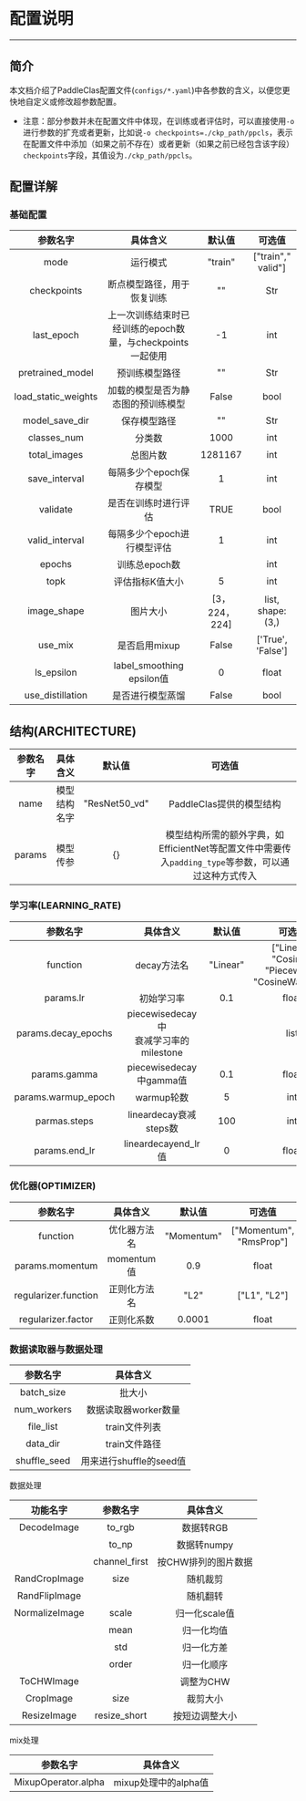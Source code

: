 # 配置说明

---

## 简介

本文档介绍了PaddleClas配置文件(`configs/*.yaml`)中各参数的含义，以便您更快地自定义或修改超参数配置。

* 注意：部分参数并未在配置文件中体现，在训练或者评估时，可以直接使用`-o`进行参数的扩充或者更新，比如说`-o checkpoints=./ckp_path/ppcls`，表示在配置文件中添加（如果之前不存在）或者更新（如果之前已经包含该字段）`checkpoints`字段，其值设为`./ckp_path/ppcls`。


## 配置详解

### 基础配置

| 参数名字 | 具体含义 | 默认值 | 可选值 |
|:---:|:---:|:---:|:---:|
| mode | 运行模式 | "train" | ["train"," valid"] |
| checkpoints | 断点模型路径，用于恢复训练 | "" | Str |
| last_epoch | 上一次训练结束时已经训练的epoch数量，与checkpoints一起使用 | -1 | int |
| pretrained_model | 预训练模型路径 | "" | Str |
| load_static_weights | 加载的模型是否为静态图的预训练模型 | False | bool |
| model_save_dir | 保存模型路径 | "" | Str |
| classes_num | 分类数 | 1000 | int |
| total_images | 总图片数 | 1281167 | int |
| save_interval | 每隔多少个epoch保存模型 | 1 | int |
| validate | 是否在训练时进行评估 | TRUE | bool |
| valid_interval | 每隔多少个epoch进行模型评估 | 1 | int |
| epochs | 训练总epoch数 |  | int |
| topk | 评估指标K值大小 | 5 | int |
| image_shape | 图片大小 | [3，224，224] | list, shape: (3,) |
| use_mix | 是否启用mixup | False | ['True', 'False'] |
| ls_epsilon | label_smoothing epsilon值| 0 | float |
| use_distillation | 是否进行模型蒸馏 | False | bool |


## 结构(ARCHITECTURE)

| 参数名字 | 具体含义 | 默认值 | 可选值 |
|:---:|:---:|:---:|:---:|
| name | 模型结构名字 | "ResNet50_vd" | PaddleClas提供的模型结构 |
| params | 模型传参 | {} | 模型结构所需的额外字典，如EfficientNet等配置文件中需要传入`padding_type`等参数，可以通过这种方式传入 |


### 学习率(LEARNING_RATE)

| 参数名字 | 具体含义 | 默认值 | 可选值 |
|:---:|:---:|:---:|:---:|
| function | decay方法名 | "Linear" | ["Linear", "Cosine", <br> "Piecewise", "CosineWarmup"] |
| params.lr | 初始学习率 | 0.1 | float |
| params.decay_epochs | piecewisedecay中<br>衰减学习率的milestone |  | list |
| params.gamma | piecewisedecay中gamma值 | 0.1 | float |
| params.warmup_epoch | warmup轮数 | 5 | int |
| parmas.steps | lineardecay衰减steps数 | 100 | int |
| params.end_lr | lineardecayend_lr值 | 0 | float |

### 优化器(OPTIMIZER)

| 参数名字 | 具体含义 | 默认值 | 可选值 |
|:---:|:---:|:---:|:---:|
| function | 优化器方法名 | "Momentum" | ["Momentum", "RmsProp"] |
| params.momentum | momentum值 | 0.9 | float |
| regularizer.function | 正则化方法名 | "L2" | ["L1", "L2"] |
| regularizer.factor | 正则化系数 | 0.0001 | float |

### 数据读取器与数据处理

| 参数名字 | 具体含义 |
|:---:|:---:|
| batch_size | 批大小 |
| num_workers | 数据读取器worker数量 |
| file_list | train文件列表 |
| data_dir | train文件路径 |
| shuffle_seed | 用来进行shuffle的seed值 |

数据处理

| 功能名字 | 参数名字 | 具体含义 |
|:---:|:---:|:---:|
| DecodeImage | to_rgb | 数据转RGB |
|  | to_np | 数据转numpy |
|  | channel_first | 按CHW排列的图片数据 |
| RandCropImage | size | 随机裁剪 |
| RandFlipImage | | 随机翻转 |
| NormalizeImage | scale | 归一化scale值 |
|  | mean | 归一化均值 |
|  | std | 归一化方差 |
|  | order | 归一化顺序 |
| ToCHWImage |  | 调整为CHW |
| CropImage | size | 裁剪大小 |
| ResizeImage | resize_short | 按短边调整大小 |

mix处理

| 参数名字| 具体含义|
|:---:|:---:|
| MixupOperator.alpha | mixup处理中的alpha值|
